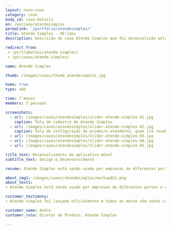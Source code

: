 ```yaml
---
layout: novo-case
category: case
body_id: case-details
en: /en/case/atendesimples
permalink: '/portfolio/atendesimples/'
title: Atende Simples - HE:labs
description: Descrição do case Atende Simples que foi desenvolvido pela HE:labs.

redirect_from:
 - /pt/trabalhos/atende-simples/
 - /pt/cases/atende-simples/

name: Atende Simples

thumb: /images/cases/thumb_atendesimples.jpg

home: true
type: web

time: 7 meses
members: 3 pessoas

screenshots:
  - url: /images/cases/atendesimples/slider-atende-simples-01.jpg
    caption: Tela de cadastro do Atende Simples
  - url: /images/cases/atendesimples/slider-atende-simples-02.jpg
    caption: Tela de configuração do primeiro atendente, quem irá receber a chamada
  - url: /images/cases/atendesimples/slider-atende-simples-03.jpg
  - url: /images/cases/atendesimples/slider-atende-simples-04.jpg
  - url: /images/cases/atendesimples/slider-atende-simples-05.jpg

title_text: Desenvolvimento do aplicativo móvel
subtitle_text: Design & Desenvolvimento

resume: Atende Simples está sendo usado por empresas de diferentes portes e de todas as áreas de atuação

about_img1: /images/cases/atendesimples/mockup@2x.png
about_text1:
- Atende Simples está sendo usado por empresas de diferentes portes e de todas as áreas de atuação. Possui recursos sofisticados como gravação de chamadas, controle de horário de funcionamento do atendimento, bloqueio de chamadas, relatórios... tudo com muita simplicidade!

customer_testimony:
- Atende simples foi lançado oficialmente e todas as metas vêm sendo cumpridas. Novas oportunidades foram identificadas para ajudar os clientes a melhorar ainda mais seus negócios e, além disso, ajustes e melhorias são semanalmente lançados.

customer_name: Andre
customer_role: Diretor de Produto, Atende Simples

---
```


